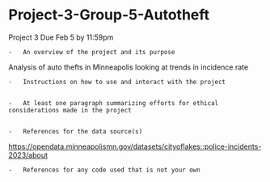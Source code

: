 # Project-3-Group-5-Autotheft
Project 3 Due Feb 5 by 11:59pm

    -   An overview of the project and its purpose
Analysis of auto thefts in Minneapolis looking at trends in incidence rate

    -   Instructions on how to use and interact with the project


    -   At least one paragraph summarizing efforts for ethical considerations made in the project


    -   References for the data source(s)
https://opendata.minneapolismn.gov/datasets/cityoflakes::police-incidents-2023/about

    -   References for any code used that is not your own
